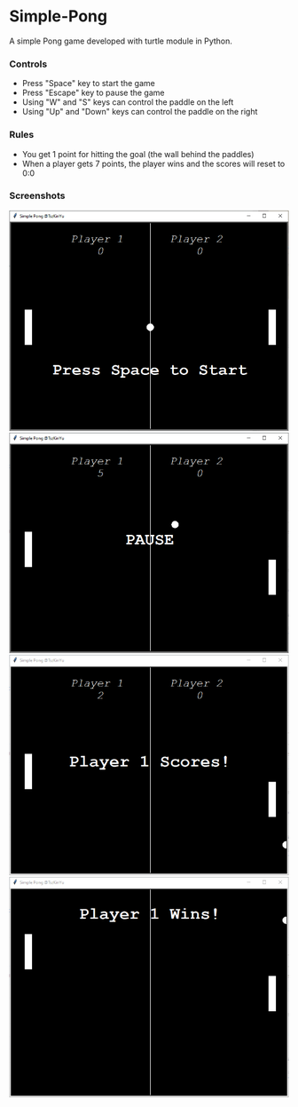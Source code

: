 # Simple-Pong
A simple Pong game developed with turtle module in Python.

### Controls
- Press "Space" key to start the game
- Press "Escape" key to pause the game
- Using "W" and "S" keys can control the paddle on the left
- Using "Up" and "Down" keys can control the paddle on the right

### Rules
- You get 1 point for hitting the goal (the wall behind the paddles)
- When a player gets 7 points, the player wins and the scores will reset to 0:0 

### Screenshots
<img src="/img/Start.PNG">
<img src="/img/Pause.PNG">
<img src="/img/Scores.PNG">
<img src="/img/Victory.PNG">
